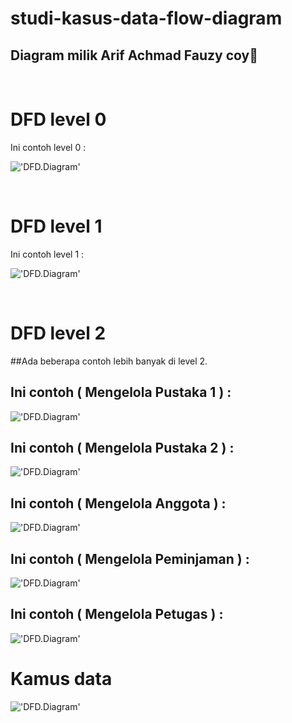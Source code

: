 # studi-kasus-data-flow-diagram

## Diagram milik Arif Achmad Fauzy coy🗿

<br>

# DFD level 0
Ini contoh level 0 :

!['DFD.Diagram'](https://g.top4top.io/p_2600t208c1.png)

<br>

# DFD level 1
Ini contoh level 1 :

!['DFD.Diagram'](https://a.top4top.io/p_26009aun31.png)

<br>

# DFD level 2
##Ada beberapa contoh lebih banyak di level 2.
## Ini contoh ( Mengelola Pustaka 1 ) :

!['DFD.Diagram']()

## Ini contoh ( Mengelola Pustaka 2 ) :

!['DFD.Diagram']()

## Ini contoh ( Mengelola Anggota ) :

!['DFD.Diagram']()

## Ini contoh ( Mengelola Peminjaman ) :

!['DFD.Diagram']()

## Ini contoh ( Mengelola Petugas ) :

!['DFD.Diagram']()
 
# Kamus data

!['DFD.Diagram']()
